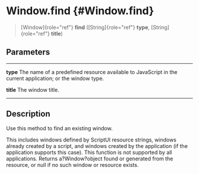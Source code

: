 Window.find {#Window.find}
===========

> [Window]{role="ref"} **find** ([String]{role="ref"} **type**,
> [String]{role="ref"} **title**)

Parameters
----------

  ----------- ---------------------------------------------------------------
  **type**    The name of a predefined resource available to JavaScript in
              the current application; or the window type.

  **title**   The window title.
  ----------- ---------------------------------------------------------------

Description
-----------

Use this method to find an existing window.

This includes windows defined by ScriptUI resource strings, windows
already created by a script, and windows created by the application (if
the application supports this case). This function is not supported by
all applications. Returns a?Window?object found or generated from the
resource, or null if no such window or resource exists.
